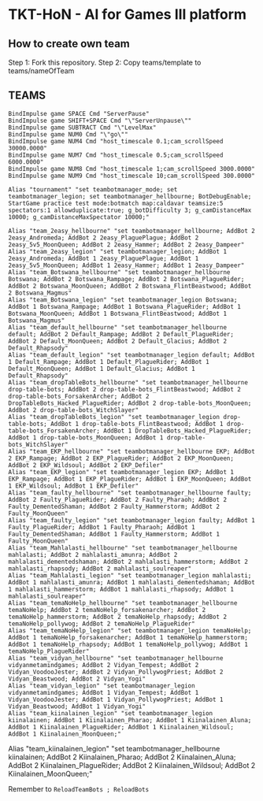 # TKT-HoN - AI for Games III platform

## How to create own team

Step 1: Fork this repository.
Step 2: Copy teams/template to teams/nameOfTeam

## TEAMS

    BindImpulse game SPACE Cmd "ServerPause"
    BindImpulse game SHIFT+SPACE Cmd "\"ServerUnpause\""
    BindImpulse game SUBTRACT Cmd "\"LevelMax"
    BindImpulse game NUM0 Cmd "\"go\""
    BindImpulse game NUM4 Cmd "host_timescale 0.1;cam_scrollSpeed 30000.0000"
    BindImpulse game NUM7 Cmd "host_timescale 0.5;cam_scrollSpeed 6000.0000"
    BindImpulse game NUM8 Cmd "host_timescale 1;cam_scrollSpeed 3000.0000"
    BindImpulse game NUM9 Cmd "host_timescale 10;cam_scrollSpeed 300.0000"

    Alias "tournament" "set teambotmanager_mode; set teambotmanager_legion; set teambotmanager_hellbourne; BotDebugEnable; StartGame practice test mode:botmatch map:caldavar teamsize:5 spectators:1 allowduplicate:true; g_botDifficulty 3; g_camDistanceMax 10000; g_camDistanceMaxSpectator 10000;"

    Alias "team_2easy_hellbourne" "set teambotmanager_hellbourne; AddBot 2 2easy_Andromeda; AddBot 2 2easy_PlaguePlague; AddBot 2 2easy_5v5_MoonQueen; AddBot 2 2easy_Hammer; AddBot 2 2easy_Dampeer"
    Alias "team_2easy_legion" "set teambotmanager_legion; AddBot 1 2easy_Andromeda; AddBot 1 2easy_PlaguePlague; AddBot 1 2easy_5v5_MoonQueen; AddBot 1 2easy_Hammer; AddBot 1 2easy_Dampeer"
    Alias "team_Botswana_hellbourne" "set teambotmanager_hellbourne Botswana; AddBot 2 Botswana_Rampage; AddBot 2 Botswana_PlagueRider; AddBot 2 Botswana_MoonQueen; AddBot 2 Botswana_FlintBeastwood; AddBot 2 Botswana_Magmus"
    Alias "team_Botswana_legion" "set teambotmanager_legion Botswana; AddBot 1 Botswana_Rampage; AddBot 1 Botswana_PlagueRider; AddBot 1 Botswana_MoonQueen; AddBot 1 Botswana_FlintBeastwood; AddBot 1 Botswana_Magmus"
    Alias "team_default_hellbourne" "set teambotmanager_hellbourne default; AddBot 2 Default_Rampage; AddBot 2 Default_PlagueRider; AddBot 2 Default_MoonQueen; AddBot 2 Default_Glacius; AddBot 2 Default_Rhapsody"
    Alias "team_default_legion" "set teambotmanager_legion default; AddBot 1 Default_Rampage; AddBot 1 Default_PlagueRider; AddBot 1 Default_MoonQueen; AddBot 1 Default_Glacius; AddBot 1 Default_Rhapsody"
    Alias "team_dropTableBots_hellbourne" "set teambotmanager_hellbourne drop-table-bots; AddBot 2 drop-table-bots_FlintBeastwood; AddBot 2 drop-table-bots_ForsakenArcher; AddBot 2 DropTableBots_Hacked_PlagueRider; AddBot 2 drop-table-bots_MoonQueen; AddBot 2 drop-table-bots_WitchSlayer"
    Alias "team_dropTableBots_legion" "set teambotmanager_legion drop-table-bots; AddBot 1 drop-table-bots_FlintBeastwood; AddBot 1 drop-table-bots_ForsakenArcher; AddBot 1 DropTableBots_Hacked_PlagueRider; AddBot 1 drop-table-bots_MoonQueen; AddBot 1 drop-table-bots_WitchSlayer"
    Alias "team_EKP_hellbourne" "set teambotmanager_hellbourne EKP; AddBot 2 EKP_Rampage; AddBot 2 EKP_PlagueRider; AddBot 2 EKP_MoonQueen; AddBot 2 EKP_Wildsoul; AddBot 2 EKP_Defiler"
    Alias "team_EKP_legion" "set teambotmanager_legion EKP; AddBot 1 EKP_Rampage; AddBot 1 EKP_PlagueRider; AddBot 1 EKP_MoonQueen; AddBot 1 EKP_Wildsoul; AddBot 1 EKP_Defiler"
    Alias "team_faulty_hellbourne" "set teambotmanager_hellbourne faulty; AddBot 2 Faulty_PlagueRider; AddBot 2 Faulty_Pharaoh; AddBot 2 Faulty_DementedShaman; AddBot 2 Faulty_Hammerstorm; AddBot 2 Faulty_MoonQueen"
    Alias "team_faulty_legion" "set teambotmanager_legion faulty; AddBot 1 Faulty_PlagueRider; AddBot 1 Faulty_Pharaoh; AddBot 1 Faulty_DementedShaman; AddBot 1 Faulty_Hammerstorm; AddBot 1 Faulty_MoonQueen"
    Alias "team_Mahlalasti_hellbourne" "set teambotmanager_hellbourne mahlalasti; AddBot 2 mahlalasti_amunra; AddBot 2 mahlalasti_dementedshaman; AddBot 2 mahlalasti_hammerstorm; AddBot 2 mahlalasti_rhapsody; AddBot 2 mahlalasti_soulreaper"
    Alias "team_Mahlalasti_legion" "set teambotmanager_legion mahlalasti; AddBot 1 mahlalasti_amunra; AddBot 1 mahlalasti_dementedshaman; AddBot 1 mahlalasti_hammerstorm; AddBot 1 mahlalasti_rhapsody; AddBot 1 mahlalasti_soulreaper"
    Alias "team_temaNoHelp_hellbourne" "set teambotmanager_hellbourne temaNoHelp; AddBot 2 temaNoHelp_forsakenarcher; AddBot 2 temaNoHelp_hammerstorm; AddBot 2 temaNoHelp_rhapsody; AddBot 2 temaNoHelp_pollywog; AddBot 2 temaNoHelp_PlagueRider"
    Alias "team_temaNoHelp_legion" "set teambotmanager_legion temaNoHelp; AddBot 1 temaNoHelp_forsakenarcher; AddBot 1 temaNoHelp_hammerstorm; AddBot 1 temaNoHelp_rhapsody; AddBot 1 temaNoHelp_pollywog; AddBot 1 temaNoHelp_PlagueRider"
    Alias "team_vidyan_hellbourne" "set teambotmanager_hellbourne vidyanmetamindgames; AddBot 2 Vidyan_Tempest; AddBot 2 Vidyan_VoodooJester; AddBot 2 Vidyan_PollywogPriest; AddBot 2 Vidyan_Beastwood; AddBot 2 Vidyan_Yogi"
    Alias "team_vidyan_legion" "set teambotmanager_legion vidyanmetamindgames; AddBot 1 Vidyan_Tempest; AddBot 1 Vidyan_VoodooJester; AddBot 1 Vidyan_PollywogPriest; AddBot 1 Vidyan_Beastwood; AddBot 1 Vidyan_Yogi"
    Alias "team_kiinalainen_legion" "set teambotmanager_legion kiinalainen; AddBot 1 Kiinalainen_Pharao; AddBot 1 Kiinalainen_Aluna; AddBot 1 Kiinalainen_PlagueRider; AddBot 1 Kiinalainen_Wildsoul; AddBot 1 Kiinalainen_MoonQueen;"
Alias "team_kiinalainen_legion" "set teambotmanager_hellbourne kiinalainen; AddBot 2 Kiinalainen_Pharao; AddBot 2 Kiinalainen_Aluna; AddBot 2 Kiinalainen_PlagueRider; AddBot 2 Kiinalainen_Wildsoul; AddBot 2 Kiinalainen_MoonQueen;"


Remember to ```ReloadTeamBots ; ReloadBots```
